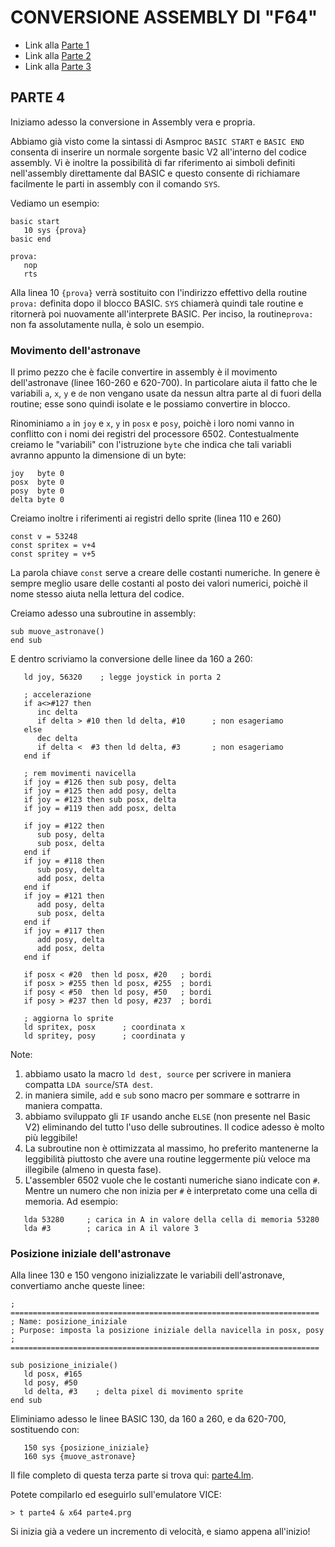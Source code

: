 # CONVERSIONE ASSEMBLY DI "F64" 

- Link alla [Parte 1](parte1.md)
- Link alla [Parte 2](parte2.md)
- Link alla [Parte 3](parte3.md)

## PARTE 4

Iniziamo adesso la conversione in Assembly vera e propria.

Abbiamo già visto come la sintassi di Asmproc `BASIC START` e `BASIC END` consenta 
di inserire un normale sorgente basic V2 all'interno del codice assembly. 
Vi è inoltre la possibilità di far riferimento ai simboli definiti nell'assembly
direttamente dal BASIC e questo consente di richiamare facilmente le
parti in assembly con il comando `SYS`. 

Vediamo un esempio:

```
basic start
   10 sys {prova}
basic end

prova:
   nop
   rts
```

Alla linea 10 `{prova}` verrà sostituito con l'indirizzo effettivo della routine `prova:` 
definita dopo il blocco BASIC. `SYS` chiamerà quindi tale routine e ritornerà 
poi nuovamente all'interprete BASIC. Per inciso, la routine`prova:` non fa assolutamente nulla, 
è solo un esempio.

### Movimento dell'astronave

Il primo pezzo che è facile convertire in assembly è il movimento dell'astronave
(linee 160-260 e 620-700). In particolare aiuta il fatto che le variabili `a`, `x`, `y` e `de`
non vengano usate da nessun altra parte al di fuori della routine; esse sono quindi
isolate e le possiamo convertire in blocco.

Rinominiamo `a` in `joy` e `x`, `y` in `posx` e `posy`, poichè i loro nomi vanno
in conflitto con i nomi dei registri del processore 6502. Contestualmente creiamo
le "variabili" con l'istruzione `byte` che indica che tali variabli avranno appunto
la dimensione di un byte:
```
joy   byte 0
posx  byte 0
posy  byte 0
delta byte 0
```

Creiamo inoltre i riferimenti ai registri dello sprite (linea 110 e 260)
```
const v = 53248
const spritex = v+4
const spritey = v+5
```

La parola chiave `const` serve a creare delle costanti numeriche. In genere è sempre meglio usare
delle costanti al posto dei valori numerici, poichè il nome stesso aiuta nella lettura del codice.

Creiamo adesso una subroutine in assembly:

```
sub muove_astronave()
end sub
```

E dentro scriviamo la conversione delle linee da 160 a 260:

```
   ld joy, 56320    ; legge joystick in porta 2

   ; accelerazione   
   if a<>#127 then
      inc delta 
      if delta > #10 then ld delta, #10      ; non esageriamo      
   else
      dec delta
      if delta <  #3 then ld delta, #3       ; non esageriamo      
   end if   

   ; rem movimenti navicella
   if joy = #126 then sub posy, delta
   if joy = #125 then add posy, delta
   if joy = #123 then sub posx, delta
   if joy = #119 then add posx, delta

   if joy = #122 then 
      sub posy, delta
      sub posx, delta
   end if
   if joy = #118 then 
      sub posy, delta
      add posx, delta
   end if
   if joy = #121 then 
      add posy, delta
      sub posx, delta
   end if
   if joy = #117 then 
      add posy, delta
      add posx, delta
   end if
   
   if posx < #20  then ld posx, #20   ; bordi
   if posx > #255 then ld posx, #255  ; bordi
   if posy < #50  then ld posy, #50   ; bordi
   if posy > #237 then ld posy, #237  ; bordi

   ; aggiorna lo sprite
   ld spritex, posx      ; coordinata x
   ld spritey, posy      ; coordinata y
```

Note:

1) abbiamo usato la macro `ld dest, source` per scrivere in maniera compatta `LDA source`/`STA dest`.
2) in maniera simile, `add` e `sub` sono macro per sommare e sottrarre in maniera compatta.
3) abbiamo sviluppato gli `IF` usando anche `ELSE` (non presente nel Basic V2) eliminando 
del tutto l'uso delle subroutines. Il codice adesso è molto più leggibile!
4) La subroutine non è ottimizzata al massimo, ho preferito mantenerne la leggibilità piuttosto
che avere una routine leggermente più veloce ma illegibile (almeno in questa fase).
5) L'assembler 6502 vuole che le costanti numeriche siano indicate con `#`. Mentre un numero
che non inizia per `#` è interpretato come una cella di memoria. Ad esempio:

```
   lda 53280     ; carica in A in valore della cella di memoria 53280
   lda #3        ; carica in A il valore 3  
```

### Posizione iniziale dell'astronave

Alla linee 130 e 150 vengono inizializzate le variabili dell'astronave,
convertiamo anche queste linee:

```
; =====================================================================
; Name: posizione_iniziale
; Purpose: imposta la posizione iniziale della navicella in posx, posy
; =====================================================================

sub posizione_iniziale()
   ld posx, #165
   ld posy, #50
   ld delta, #3    ; delta pixel di movimento sprite
end sub 
```

Eliminiamo adesso le linee BASIC 130, da 160 a 260, e da 620-700, sostituendo con:
```
   150 sys {posizione_iniziale}
   160 sys {muove_astronave}
```

Il file completo di questa terza parte si trova qui: [parte4.lm](parte4.lm).

Potete compilarlo ed eseguirlo sull'emulatore VICE:

```
> t parte4 & x64 parte4.prg
```

Si inizia già a vedere un incremento di velocità, e siamo appena all'inizio!


